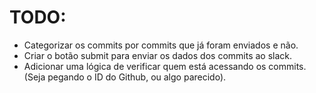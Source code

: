 # TODO:
- Categorizar os commits por commits que já foram enviados e não.
- Criar o botão submit para enviar os dados dos commits ao slack.
- Adicionar uma lógica de verificar quem está acessando os commits. (Seja pegando o ID do Github, ou algo parecido).  